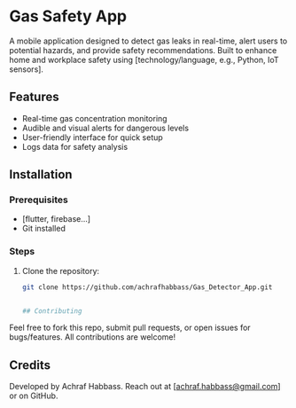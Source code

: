 # Gas Safety App

A mobile application designed to detect gas leaks in real-time, alert users to potential hazards, and provide safety recommendations. Built to enhance home and workplace safety using [technology/language, e.g., Python, IoT sensors].


## Features
- Real-time gas concentration monitoring
- Audible and visual alerts for dangerous levels
- User-friendly interface for quick setup
- Logs data for safety analysis

## Installation

### Prerequisites
- [flutter, firebase...]
- Git installed

### Steps
1. Clone the repository:
   ```bash
   git clone https://github.com/achrafhabbass/Gas_Detector_App.git


   ## Contributing
Feel free to fork this repo, submit pull requests, or open issues for bugs/features. All contributions are welcome!


## Credits
Developed by Achraf Habbass. Reach out at [achraf.habbass@gmail.com] or on GitHub.